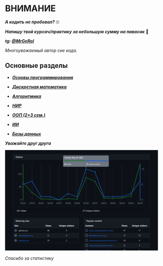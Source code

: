 # ВНИМАНИЕ

***А кодить не пробовал?*** 🙄

***Напишу твой курсач/практику за небольшую сумму на пивасик*** 🤗

***tg: [@MrGeRoI](https://t.me/mrgeroi)***

*Многоуважаемый автор сие кода.*

## Основные разделы

+ ***[Основы программирования](/Robot)***

+ ***[Дискретная математика](/Discrete)***

+ ***[Алгоритмика](/Algorithms)***

+ ***[НИР](/NIR)***

+ ***[ООП (2+3 сем.)](/OOP)***

+ ***[ИИ](/AI)***

+ ***[Базы данных](/Database)***

***Уважайте друг друга***

![Traffic](traffic.png)

*Спасибо за статистику*
